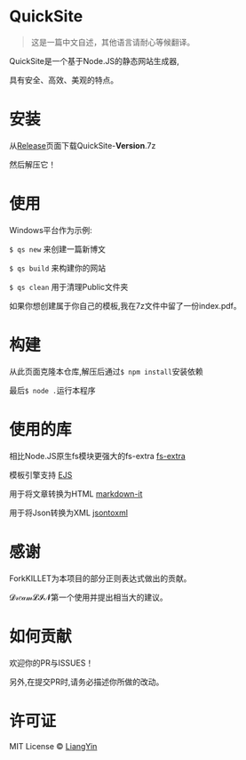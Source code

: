# QuickSite
> 这是一篇中文自述，其他语言请耐心等候翻译。

QuickSite是一个基于Node.JS的静态网站生成器,

具有安全、高效、美观的特点。

# 安装
从[Release](https://github.com/LiangYin233/QuickSite/releases)页面下载QuickSite-**Version**.7z

然后解压它！

# 使用
Windows平台作为示例:

`$ qs new` 来创建一篇新博文

`$ qs build` 来构建你的网站

`$ qs clean` 用于清理Public文件夹

如果你想创建属于你自己的模板,我在7z文件中留了一份index.pdf。

# 构建
从此页面克隆本仓库,解压后通过`$ npm install`安装依赖

最后`$ node .`运行本程序

# 使用的库
相比Node.JS原生fs模块更强大的fs-extra
[fs-extra](https://github.com/jprichardson/node-fs-extra)

模板引擎支持
[EJS](https://github.com/mde/ejs)

用于将文章转换为HTML
[markdown-it](https://github.com/markdown-it/markdown-it)

用于将Json转换为XML 
[jsontoxml](https://github.com/ken-franken/node-jsontoxml)

# 感谢

ForkKILLET为本项目的部分正则表达式做出的贡献。

𝓓𝓇𝑒𝒶𝓂𝓛𝓘𝓝第一个使用并提出相当大的建议。

# 如何贡献
欢迎你的PR与ISSUES！

另外,在提交PR时,请务必描述你所做的改动。

# 许可证
MIT License © [LiangYin](https://github.com/LiangYin233)